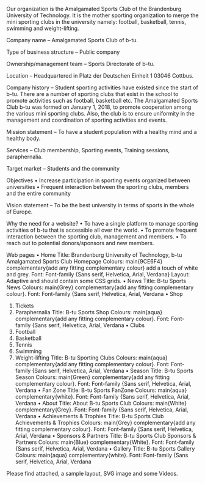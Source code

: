 Our organization is the Amalgamated Sports Club of the Brandenburg University of Technology. It is the mother sporting organization to merge the mini sporting clubs in the university namely: football, basketball, tennis, swimming and weight-lifting.

Company name – Amalgamated Sports Club of b-tu.

Type of business structure – Public company

Ownership/management team – Sports Directorate of b-tu.

Location – Headquartered in Platz der Deutschen Einheit 1 03046 Cottbus.

Company history – Student sporting activities have existed since the start of b-tu. There are a number of sporting clubs that exist in the school to promote activities such as football, basketball etc. The Amalgamated Sports Club b-tu was formed on January 1, 2018, to promote cooperation among the various mini sporting clubs. Also, the club is to ensure uniformity in the management and coordination of sporting activities and events.

Mission statement – To have a student population with a healthy mind and a healthy body.

Services – Club membership, Sporting events, Training sessions, paraphernalia.

Target market – Students and the community

Objectives 
•	Increase participation in sporting events organized between universities
•	Frequent interaction between the sporting clubs, members and the entire community

Vision statement – To be the best university in terms of sports in the whole of Europe.

Why the need for a website?
•	To have a single platform to manage sporting activities of b-tu that is accessible all over the world.
•	To promote frequent interaction between the sporting club, management and members.
•	To reach out to potential donors/sponsors and new members.

Web pages
•	Home
Title: Brandenburg University of Technology, b-tu Amalgamated Sports Club Homepage
Colours: main{9CE6F4} complementary{add any fitting complementary colour} add a touch of white and grey.
Font: Font-family {Sans serif, Helvetica, Arial, Verdana}
Layout: Adaptive and should contain some CSS grids.
•	News
Title: B-tu Sports News
Colours: main{Grey} complementary{add any fitting complementary colour}.
Font: Font-family {Sans serif, Helvetica, Arial, Verdana
•	Shop
1.	Tickets
2.	Paraphernalia
Title: B-tu Sports Shop
Colours: main{aqua} complementary{add any fitting complementary colour}.
Font: Font-family {Sans serif, Helvetica, Arial, Verdana
•	Clubs
1.	Football
2.	Basketball
3.	Tennis
4.	Swimming
5.	Weight-lifting
Title: B-tu Sporting Clubs
Colours: main{aqua} complementary{add any fitting complementary colour}.
Font: Font-family {Sans serif, Helvetica, Arial, Verdana
•	Season
Title: B-tu Sports Season
Colours: main{Green} complementary{add any fitting complementary colour}.
Font: Font-family {Sans serif, Helvetica, Arial, Verdana
•	Fan Zone
Title: B-tu Sports FanZone
Colours: main{aqua} complementary{white}.
Font: Font-family {Sans serif, Helvetica, Arial, Verdana
•	About
Title: About B-tu Sports Club
Colours: main{White} complementary{Grey}.
Font: Font-family {Sans serif, Helvetica, Arial, Verdana
•	Achievements & Trophies
Title: B-tu Sports Club Achievements & Trophies
Colours: main{Grey} complementary{add any fitting complementary colour}.
Font: Font-family {Sans serif, Helvetica, Arial, Verdana
•	Sponsors & Partners
Title: B-tu Sports Club Sponsors & Partners
Colours: main{Blue} complementary{White}.
Font: Font-family {Sans serif, Helvetica, Arial, Verdana
•	Gallery
Title: B-tu Sports Gallery
Colours: main{aqua} complementary{white}.
Font: Font-family {Sans serif, Helvetica, Arial, Verdana

Please find attached, a sample layout, SVG image and some Videos.



 
 
